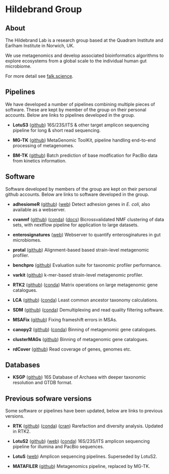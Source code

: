 # Hildebrand Group

## About
The Hildebrand Lab is a research group based at the Quadram Institute and
Earlham Institute in Norwich, UK.

We use metagenomics and develop associated bioinformatics algorithms to explore 
ecosystems from a global scale to the individual human gut microbiome.

For more detail see [falk.science](https://falk.science).

## Pipelines
We have developed a number of pipelines combining multiple pieces of software.
These are kept by member of the group on their personal accounts.
Below are links to pipelines developed in the group.

* **LotuS3**
([github](https://github.com/hildebra/lotus3)) 
16S/23S/ITS & other target amplicon sequencing pipeline for long & short read sequencing.

* **MG-TK**
([github](https://github.com/hildebra/MG-TK)) 
MetaGenomic ToolKit, pipeline handling end-to-end processing of metagenomes.

* **BM-TK**
([github](https://github.com/apduncan/bm-tk)) 
Batch prediction of base modfication for PacBio data from kinetics information.

## Software
Software developed by members of the group are kept on their personal
github accounts.
Below are links to software developed in the group.

* **adhesiomeR**
([github](https://github.com/ksidorczuk/adhesiomeR)) 
([web](https://adhesiomer.quadram.ac.uk/))
Detect adhesion genes in *E. coli*, also available as a webserver.

* **cvanmf**
([github](https://github.com/apduncan/cvanmf)) 
([conda](https://anaconda.org/bioconda/cvanmf))
([docs](https://cvanmf.readthedocs.io)) 
Bicrossvalidated NMF clustering of data sets, with nextflow pipeline for
application to large datasets.

* **enterosignatures**
([web](https://enterosignatures.quadram.ac.uk/))
Webserver to quantify enterosginatures in gut microbiomes.

* **protal**
([github](https://github.com/4less/protal)) 
Alignment-based based strain-level metagenomic profiler.

* **benchpro**
([github](https://github.com/4less/benchpro)) 
Evaluation suite for taxonomic profiler performance.

* **varkit**
([github](https://github.com/4less/varkit)) 
k-mer-based strain-level metagenomic profiler.

* **RTK2**
([github](https://github.com/hildebra/rtk2)) 
([conda](https://anaconda.org/bioconda/rtk2))
Matrix operations on large metagenomic gene catalogues.

* **LCA**
([github](https://github.com/hildebra/LCA)) 
([conda](https://anaconda.org/bioconda/lca))
Least common ancestor taxonomy calculations.

* **SDM**
([github](https://github.com/hildebra/SDM)) 
([conda](https://anaconda.org/bioconda/sdm))
Demultiplexing and read quality filtering software.

* **MSAFix**
([github](https://github.com/hildebra/MSAfix)) 
Fixing frameshift errors in MSAs.

* **canopy2**
([github](https://github.com/hildebra/canopy2)) 
([conda](https://anaconda.org/bioconda/canopy))
Binning of metagenomic gene catalogues.

* **clusterMAGs**
([github](https://github.com/hildebra/clusterMAGs)) 
Binning of metagenomic gene catalogues.

* **rdCover**
([github](https://github.com/hildebra/rdCover)) 
Read coverage of genes, genomes etc. 


## Databases
* **KSGP**
([github](https://ksgp.earlham.ac.uk/)) 
16S Database of Archaea with deeper taxonomic resolution and GTDB format.

## Previous sofware versions
Some software or pipelines have been updated, below are links to previous
versions.

* **RTK**
([github](https://github.com/hildebra/Rarefaction)) 
([conda](https://anaconda.org/bioconda/rtk))
([cran](https://cran.r-project.org/web/packages/rtk/index.html))
Rarefaction and diversity analysis. Updated in RTK2.

* **LotuS2**
([github](https://github.com/hildebra/lotus2)) 
([web](http://lotus2.earlham.ac.uk))
([conda](http://lotus2.earlham.ac.uk))
16S/23S/ITS amplicon sequencing pipeline for illumina and PacBio sequences.

* **LotuS**
([web](http://psbweb05.psb.ugent.be/lotus)) 
Amplicon sequencing pipelines. Superseded by LotuS2.

* **MATAFILER**
([github](https://github.com/hildebra/MATAFILER)) 
Metagenomics pipeline, replaced by MG-TK.

